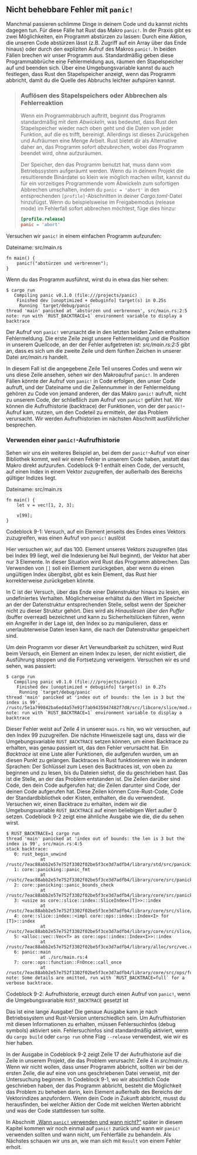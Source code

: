 ## Nicht behebbare Fehler mit `panic!`

Manchmal passieren schlimme Dinge in deinem Code und du kannst nichts dagegen
tun. Für diese Fälle hat Rust das Makro `panic!`. In der Praxis gibt es zwei
Möglichkeiten, ein Programm abstürzen zu lassen: Durch eine Aktion, die unseren
Code abstürzen lässt (z.B. Zugriff auf ein Array über das Ende hinaus) oder
durch den expliziten Aufruf des Makros `panic!`. In beiden Fällen brechen wir
unser Programm aus. Standardmäßig geben diese Programmabbrüche eine
Fehlermeldung aus, räumen den Stapelspeicher auf und beenden sich. Über eine
Umgebungsvariable kannst du auch festlegen, dass Rust den Stapelspeicher
anzeigt, wenn das Programm abbricht, damit du die Quelle des Abbruchs leichter
aufspüren kannst.

> ### Auflösen des Stapelspeichers oder Abbrechen als Fehlerreaktion
>
> Wenn ein Programmabbruch auftritt, beginnt das Programm standardmäßig mit dem
> *Abwickeln*, was bedeutet, dass Rust den Stapelspeicher wieder nach oben geht
> und die Daten von jeder Funktion, auf die es trifft, bereinigt. Allerdings
> ist dieses Zurückgehen und Aufräumen eine Menge Arbeit. Rust bietet dir als
> Alternative daher an, das Programm sofort *abzubrechen*, wobei das Programm
> beendet wird, ohne aufzuräumen.
>
> Der Speicher, den das Programm benutzt hat, muss dann vom Betriebssystem
> aufgeräumt werden. Wenn du in deinem Projekt die resultierende Binärdatei so
> klein wie möglich machen willst, kannst du für ein vorzeitiges Programmende
> vom Abwickeln zum sofortigen Abbrechen umschalten, indem du `panic = 'abort'`
> in den entsprechenden `[profile]`-Abschnitten in deiner *Cargo.toml*-Datei
> hinzufügst. Wenn du beispielsweise im Freigabemodus (release mode) im
> Fehlerfall sofort abbrechen möchtest, füge dies hinzu:
>
> ```toml
> [profile.release]
> panic = 'abort'
> ```

Versuchen wir `panic!` in einem einfachen Programm aufzurufen:

<span class="filename">Dateiname: src/main.rs</span>

```rust,should_panic,panics
fn main() {
    panic!("abstürzen und verbrennen");
}
```

Wenn du das Programm ausführst, wirst du in etwa das hier sehen:

```console
$ cargo run
   Compiling panic v0.1.0 (file:///projects/panic)
    Finished dev [unoptimized + debuginfo] target(s) in 0.25s
     Running `target/debug/panic`
thread 'main' panicked at 'abstürzen und verbrennen', src/main.rs:2:5
note: run with `RUST_BACKTRACE=1` environment variable to display a backtrace
```

Der Aufruf von `panic!` verursacht die in den letzten beiden Zeilen enthaltene
Fehlermeldung. Die erste Zeile zeigt unsere Fehlermeldung und die Position in
unserem Quellcode, an der der Fehler aufgetreten ist: *src/main.rs:2:5* gibt
an, dass es sich um die zweite Zeile und dem fünften Zeichen in unserer Datei
*src/main.rs* handelt.

In diesem Fall ist die angegebene Zeile Teil unseres Codes und wenn wir uns
diese Zeile ansehen, sehen wir den Makroaufruf `panic!`. In anderen Fällen
könnte der Aufruf von `panic!` in Code erfolgen, den unser Code aufruft, und
der Dateiname und die Zeilennummer in der Fehlermeldung gehören zu Code von
jemand anderen, der das Makro `panic!` aufruft, nicht zu unserem Code, der
schließlich zum Aufruf von `panic!` geführt hat. Wir können die Aufrufhistorie
(backtrace) der Funktionen, von der der `panic!`-Aufruf kam, nutzen, um den
Codeteil zu ermitteln, der das Problem verursacht. Wir werden Aufrufhistorien
im nächsten Abschnitt ausführlicher besprechen.

### Verwenden einer `panic!`-Aufrufhistorie

Sehen wir uns ein weiteres Beispiel an, bei dem der `panic!`-Aufruf von einer
Bibliothek kommt, weil wir einen Fehler in unserem Code haben, anstatt das
Makro direkt aufzurufen. Codeblock 9-1 enthält einen Code, der versucht, auf
einen Index in einem Vektor zuzugreifen, der außerhalb des Bereichs gültiger
Indizes liegt.

<span class="filename">Dateiname: src/main.rs</span>

```rust,should_panic,panics
fn main() {
    let v = vec![1, 2, 3];

    v[99];
}
```

<span class="caption">Codeblock 9-1: Versuch, auf ein Element jenseits des
Endes eines Vektors zuzugreifen, was einen Aufruf von `panic!` auslöst</span>

Hier versuchen wir, auf das 100. Element unseres Vektors zuzugreifen (das bei
Index 99 liegt, weil die Indexierung bei Null beginnt), der Vektor hat aber nur
3 Elemente. In dieser Situation wird Rust das Programm abbrechen. Das Verwenden
von `[]` soll ein Element zurückgeben, aber wenn du einen ungültigen Index
übergibst, gibt es kein Element, das Rust hier korrekterweise zurückgeben
könnte.

In C ist der Versuch, über das Ende einer Datenstruktur hinaus zu lesen, ein
undefiniertes Verhalten. Möglicherweise erhältst du den Wert im Speicher an der
der Datenstruktur entsprechenden Stelle, selbst wenn der Speicher nicht zu
dieser Struktur gehört. Dies wird als *Hinauslesen über den Puffer* (buffer
overread) bezeichnet und kann zu Sicherheitslücken führen, wenn ein Angreifer
in der Lage ist, den Index so zu manipulieren, dass er unerlaubterweise Daten
lesen kann, die nach der Datenstruktur gespeichert sind.

Um dein Programm vor dieser Art Verwundbarkeit zu schützen, wird Rust beim
Versuch, ein Element an einem Index zu lesen, der nicht existiert, die
Ausführung stoppen und die Fortsetzung verweigern. Versuchen wir es und sehen,
was passiert:

```console
$ cargo run
   Compiling panic v0.1.0 (file:///projects/panic)
    Finished dev [unoptimized + debuginfo] target(s) in 0.27s
     Running `target/debug/panic`
thread 'main' panicked at 'index out of bounds: the len is 3 but the index is 99', /rustc/5e1a799842ba6ed4a57e91f7ab9435947482f7d8/src/libcore/slice/mod.rs:2806:10
note: run with `RUST_BACKTRACE=1` environment variable to display a backtrace
```

Dieser Fehler weist auf Zeile 4 in unserer `main.rs` hin, wo wir versuchen, auf
den Index 99 zuzugreifen. Die nächste Hinweiszeile sagt uns, dass wir die
Umgebungsvariable `RUST_BACKTRACE` setzen können, um einen Backtrace zu
erhalten, was genau passiert ist, das den Fehler verursacht hat. Ein
*Backtrace* ist eine Liste aller Funktionen, die aufgerufen wurden, um an
diesen Punkt zu gelangen. Backtraces in Rust funktionieren wie in anderen
Sprachen: Der Schlüssel zum Lesen des Backtraces ist, von oben zu beginnen und
zu lesen, bis du Dateien siehst, die du geschrieben hast. Das ist die Stelle,
an der das Problem entstanden ist. Die Zeilen darüber sind Code, den dein Code
aufgerufen hat; die Zeilen darunter sind Code, der deinen Code aufgerufen hat.
Diese Zeilen können Core-Rust-Code, Code der Standardbibliothek oder Kisten,
enthalten, die du verwendest. Versuchen wir, einen Backtrace zu erhalten, indem
wir die Umgebungsvariable `RUST_BACKTRACE` auf einen beliebigen Wert außer 0
setzen. Codeblock 9-2 zeigt eine ähnliche Ausgabe wie die, die du sehen wirst.

```console
$ RUST_BACKTRACE=1 cargo run
thread 'main' panicked at 'index out of bounds: the len is 3 but the index is 99', src/main.rs:4:5
stack backtrace:
   0: rust_begin_unwind
             at /rustc/7eac88abb2e57e752f3302f02be5f3ce3d7adfb4/library/std/src/panicking.rs:483
   1: core::panicking::panic_fmt
             at /rustc/7eac88abb2e57e752f3302f02be5f3ce3d7adfb4/library/core/src/panicking.rs:85
   2: core::panicking::panic_bounds_check
             at /rustc/7eac88abb2e57e752f3302f02be5f3ce3d7adfb4/library/core/src/panicking.rs:62
   3: <usize as core::slice::index::SliceIndex<[T]>>::index
             at /rustc/7eac88abb2e57e752f3302f02be5f3ce3d7adfb4/library/core/src/slice/index.rs:255
   4: core::slice::index::<impl core::ops::index::Index<I> for [T]>::index
             at /rustc/7eac88abb2e57e752f3302f02be5f3ce3d7adfb4/library/core/src/slice/index.rs:15
   5: <alloc::vec::Vec<T> as core::ops::index::Index<I>>::index
             at /rustc/7eac88abb2e57e752f3302f02be5f3ce3d7adfb4/library/alloc/src/vec.rs:1982
   6: panic::main
             at ./src/main.rs:4
   7: core::ops::function::FnOnce::call_once
             at /rustc/7eac88abb2e57e752f3302f02be5f3ce3d7adfb4/library/core/src/ops/function.rs:227
note: Some details are omitted, run with `RUST_BACKTRACE=full` for a verbose backtrace.
```

<span class="caption">Codeblock 9-2: Aufrufhistorie, erzeugt durch einen Aufruf
von `panic!`, wenn die Umgebungsvariable `RUST_BACKTRACE` gesetzt ist</span>

Das ist eine lange Ausgabe! Die genaue Ausgabe kann je nach Betriebssystem und
Rust-Version unterschiedlich sein. Um Aufrufhistorien mit diesen Informationen
zu erhalten, müssen Fehlersuchinfos (debug symbols) aktiviert sein.
Fehlersuchinfos sind standardmäßig aktiviert, wenn du `cargo build` oder
`cargo run` ohne Flag `--release` verwendest, wie wir es hier haben.

In der Ausgabe in Codeblock 9-2 zeigt Zeile 17 der Aufrufhistorie auf die Zeile
in unserem Projekt, die das Problem verursacht: Zeile 4 in *src/main.rs*. Wenn
wir nicht wollen, dass unser Programm abbricht, sollten wir bei der ersten
Zeile, die auf eine von uns geschriebenen Datei verweist, mit der Untersuchung
beginnen. In Codeblock 9-1, wo wir absichtlich Code geschrieben haben, der das
Programm abbricht, besteht die Möglichkeit das Problem zu beheben darin, kein
Element außerhalb des Bereichs der Vektorindizes anzufordern. Wenn dein Code in
Zukunft abbricht, musst du herausfinden, bei welcher Aktion der Code mit
welchen Werten abbricht und was der Code stattdessen tun sollte.

In Abschnitt [„Wann `panic!` verwenden und wann
nicht?“][to-panic-or-not-to-panic] später in diesem Kapitel kommen wir noch
einmal auf `panic!` zurück und wann wir `panic!` verwenden sollten und wann
nicht, um Fehlerfälle zu behandeln. Als Nächstes schauen wir uns an, wie man
sich mit `Result` von einem Fehler erholt.

[to-panic-or-not-to-panic]: ch09-03-to-panic-or-not-to-panic.html
